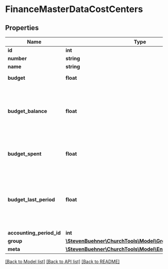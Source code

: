 # FinanceMasterDataCostCenters

## Properties
Name | Type | Description | Notes
------------ | ------------- | ------------- | -------------
**id** | **int** |  | [optional] 
**number** | **string** |  | [optional] 
**name** | **string** |  | [optional] 
**budget** | **float** | Budget is in cent. | [optional] 
**budget_balance** | **float** | Remaining amount. (Budget - Cost Center Expenses). Budget balance is in cent. | [optional] 
**budget_spent** | **float** | Cost Center Expences. (Outcome - Income). In cent | [optional] 
**budget_last_period** | **float** | Budget for the cost center with the same number in the previous accounting period. | [optional] 
**accounting_period_id** | **int** |  | [optional] 
**group** | [**\StevenBuehner\ChurchTools\Model\GroupsForPersonGroup**](GroupsForPersonGroup.md) |  | [optional] 
**meta** | [**\StevenBuehner\ChurchTools\Model\EntityMetaData**](EntityMetaData.md) |  | [optional] 

[[Back to Model list]](../../README.md#documentation-for-models) [[Back to API list]](../../README.md#documentation-for-api-endpoints) [[Back to README]](../../README.md)

